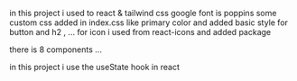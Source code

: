 in this project i used to react & tailwind css
google font is poppins
some custom css added in index.css like primary color and added basic style for button and h2 , ...
for icon i used from react-icons and added package

 there is 8 components ...

 in this project i use the useState hook in react 

 

